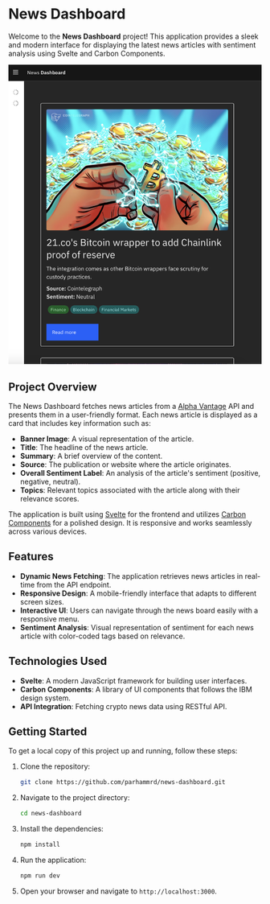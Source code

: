 # News Dashboard

Welcome to the **News Dashboard** project! This application provides a sleek and modern interface for displaying the latest news articles with sentiment analysis using Svelte and Carbon Components.

![News Dashboard Screenshot](static/screen.png)

## Project Overview

The News Dashboard fetches news articles from a [Alpha Vantage](https://www.alphavantage.co) API and presents them in a user-friendly format. Each news article is displayed as a card that includes key information such as:

- **Banner Image**: A visual representation of the article.
- **Title**: The headline of the news article.
- **Summary**: A brief overview of the content.
- **Source**: The publication or website where the article originates.
- **Overall Sentiment Label**: An analysis of the article's sentiment (positive, negative, neutral).
- **Topics**: Relevant topics associated with the article along with their relevance scores.

The application is built using [Svelte](https://svelte.dev/) for the frontend and utilizes [Carbon Components](https://www.carbondesignsystem.com/) for a polished design. It is responsive and works seamlessly across various devices.

## Features

- **Dynamic News Fetching**: The application retrieves news articles in real-time from the API endpoint.
- **Responsive Design**: A mobile-friendly interface that adapts to different screen sizes.
- **Interactive UI**: Users can navigate through the news board easily with a responsive menu.
- **Sentiment Analysis**: Visual representation of sentiment for each news article with color-coded tags based on relevance.

## Technologies Used

- **Svelte**: A modern JavaScript framework for building user interfaces.
- **Carbon Components**: A library of UI components that follows the IBM design system.
- **API Integration**: Fetching crypto news data using RESTful API.

## Getting Started

To get a local copy of this project up and running, follow these steps:

1. Clone the repository:
   ```bash
   git clone https://github.com/parhammrd/news-dashboard.git

2. Navigate to the project directory:
   ```bash
   cd news-dashboard
   ```
3. Install the dependencies:
   ```bash
   npm install
   ```
4. Run the application:
   ```bash
   npm run dev
   ```
5. Open your browser and navigate to `http://localhost:3000`.
